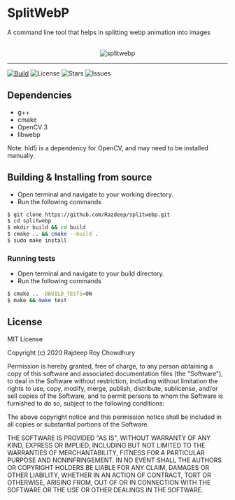 # SplitWebP

A command line tool that helps in splitting webp animation into images

<br/>
<div align="center">
    <img src="./assets/splitwebp_logo.png" alt="splitwebp">
</div>
<hr>

[![Build](https://github.com/Razdeep/splitwebp/actions/workflows/build.yml/badge.svg)](https://github.com/Razdeep/splitwebp/actions/workflows/build.yml)
![License](https://img.shields.io/github/license/Razdeep/splitwebp?style=plastic)
![Stars](https://img.shields.io/github/stars/Razdeep/splitwebp?style=plastic)
![Issues](https://img.shields.io/github/issues/Razdeep/splitwebp?style=plastic)

## Dependencies
 - g++
 - cmake
 - OpenCV 3
 - libwebp

Note: hld5 is a dependency for OpenCV, and may need to be installed manually.

## Building & Installing from source
 - Open terminal and navigate to your working directory.
 - Run the following commands
 ```bash
 $ git clone https://github.com/Razdeep/splitwebp.git
 $ cd splitwebp
 $ mkdir build && cd build
 $ cmake .. && cmake --build .
 $ sudo make install
 ```

### Running tests

 - Open terminal and navigate to your build directory.
 - Run the following commands
 ```bash
 $ cmake .. -DBUILD_TESTS=ON
 $ make && make test
 ```

## License

MIT License

Copyright (c) 2020 Rajdeep Roy Chowdhury

Permission is hereby granted, free of charge, to any person obtaining a copy
of this software and associated documentation files (the "Software"), to deal
in the Software without restriction, including without limitation the rights
to use, copy, modify, merge, publish, distribute, sublicense, and/or sell
copies of the Software, and to permit persons to whom the Software is
furnished to do so, subject to the following conditions:

The above copyright notice and this permission notice shall be included in all
copies or substantial portions of the Software.

THE SOFTWARE IS PROVIDED "AS IS", WITHOUT WARRANTY OF ANY KIND, EXPRESS OR
IMPLIED, INCLUDING BUT NOT LIMITED TO THE WARRANTIES OF MERCHANTABILITY,
FITNESS FOR A PARTICULAR PURPOSE AND NONINFRINGEMENT. IN NO EVENT SHALL THE
AUTHORS OR COPYRIGHT HOLDERS BE LIABLE FOR ANY CLAIM, DAMAGES OR OTHER
LIABILITY, WHETHER IN AN ACTION OF CONTRACT, TORT OR OTHERWISE, ARISING FROM,
OUT OF OR IN CONNECTION WITH THE SOFTWARE OR THE USE OR OTHER DEALINGS IN THE
SOFTWARE.
